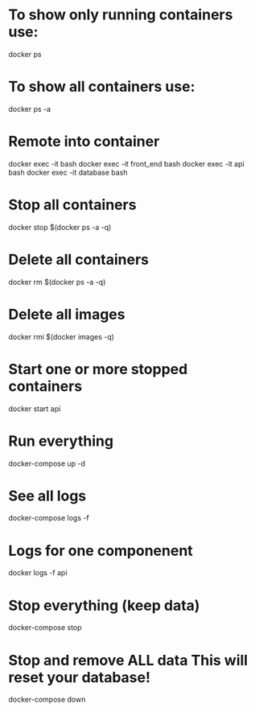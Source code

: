 # To show only running containers use:
docker ps

# To show all containers use:
docker ps -a

# Remote into container
docker exec -it <mycontainer> bash
docker exec -it front_end bash
docker exec -it api bash
docker exec -it database bash

# Stop all containers
docker stop $(docker ps -a -q)

# Delete all containers
docker rm $(docker ps -a -q)

# Delete all images
docker rmi $(docker images -q)

# Start one or more stopped containers
docker start api

# Run everything	
docker-compose up -d	

# See all logs	
docker-compose logs -f	

# Logs for one componenent	
docker logs -f api	

# Stop everything (keep data)	
docker-compose stop	

# Stop and remove ALL data	This will reset your database!
docker-compose down	




 

